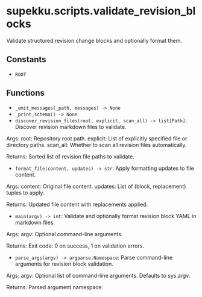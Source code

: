 # supekku.scripts.validate_revision_blocks

Validate structured revision change blocks and optionally format them.

## Constants

- `ROOT`

## Functions

- `_emit_messages(_path, messages) -> None`
- `_print_schema() -> None`
- `discover_revision_files(root, explicit, scan_all) -> list[Path]`: Discover revision markdown files to validate.

Args:
  root: Repository root path.
  explicit: List of explicitly specified file or directory paths.
  scan_all: Whether to scan all revision files automatically.

Returns:
  Sorted list of revision file paths to validate.
- `format_file(content, updates) -> str`: Apply formatting updates to file content.

Args:
  content: Original file content.
  updates: List of (block, replacement) tuples to apply.

Returns:
  Updated file content with replacements applied.
- `main(argv) -> int`: Validate and optionally format revision block YAML in markdown files.

Args:
  argv: Optional command-line arguments.

Returns:
  Exit code: 0 on success, 1 on validation errors.
- `parse_args(argv) -> argparse.Namespace`: Parse command-line arguments for revision block validation.

Args:
  argv: Optional list of command-line arguments. Defaults to sys.argv.

Returns:
  Parsed argument namespace.
